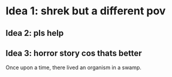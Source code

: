 # Idea 1: shrek but a different pov
## Idea 2: pls help
## Idea 3: horror story cos thats better
Once upon a time, there lived an organism in a swamp.
